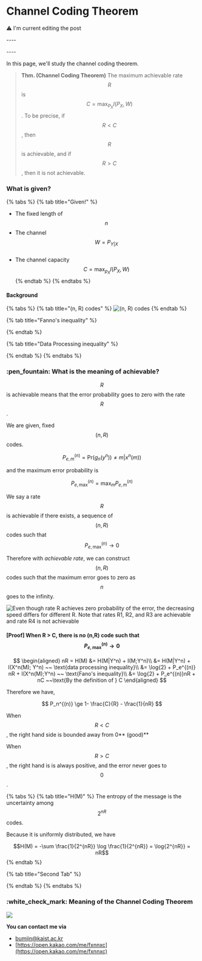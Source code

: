 # Channel Coding Theorem

:warning: I'm current editing the post&#x20;

\----

\----

In this page, we'll study the channel coding theorem.

> **Thm. (Channel Coding Theorem)** The maximum achievable rate $$R$$ is $$C= \max_{P_X} I(P_X , W)$$. To be precise, if $$R< C$$, then $$R$$ is achievable, and if $$R>C$$, then it is not achievable.

### What is given?

{% tabs %}
{% tab title="Given!" %}
* The fixed length of $$n$$
* The channel $$W = P_{Y|X}$$​
* The channel capacity $$C = \max_{p_X} I(P_X, W)$$​
{% endtab %}
{% endtabs %}

#### Background

{% tabs %}
{% tab title="(n, R) codes" %}
![(n, R) codes ](../../.gitbook/assets/codes.png)
{% endtab %}

{% tab title="Fanno's inequality" %}

{% endtab %}

{% tab title="Data Processing inequality" %}

{% endtab %}
{% endtabs %}

### :pen\_fountain: What is the meaning of achievable?

$$R$$ is achievable means that the error probability goes to zero with the rate $$R$$.

We are given, fixed $$(n, R)$$ codes.

$$
P_{e,m}^{(n)} = \text{Pr}(g_n(y^n)) \ne m| x^n(m))
$$

and the maximum error probability is&#x20;

$$P_{e, \text{max}}^{(n)} = \max_m P_{e,m}^{(n)}$$&#x20;

We say a rate $$R$$ is achievable if there exists, a sequence of $$(n, R)$$ codes such that $$P_{e, \text{max}}^{(n)} \rightarrow 0$$

Therefore with _achievable rate_, we can construct $$(n, R)$$ codes such that the maximum error goes to zero as $$n$$ goes to the infinity.

![Even though rate R achieves zero probability of the error, the decreasing speed differs for different R. Note that rates R1, R2, and R3 are achievable and rate R4 is not achievable](../../.gitbook/assets/슬라이드3.PNG)

#### \[Proof] When R > C,  there is no (n,R) code such that $$P_{e, \text{max}}^{(n)} \rightarrow 0$$

$$
\begin{aligned} nR = H(M) &= H(M|Y^n) + I(M;Y^n)\\ &= H(M|Y^n) + I(X^n(M); Y^n) ~~ \text{data processing inequality}\\ &= \log{2} + P_e^{(n)} nR + I(X^n(M);Y^n) ~~ \text{Fano's inequality}\\ &= \log{2} + P_e^{(n)}nR + nC ~~\text{By the definition of } C \end{aligned}
$$

Therefore we have,

$$
P_n^{(n)} \ge 1- \frac{C}{R} - \frac{1}{nR}
$$

When $$R<C$$, the right hand side is bounded away from 0** (good)**

When $$R>C$$, the right hand is is always positive, and the error never goes to $$0$$.&#x20;

{% tabs %}
{% tab title="H(M)" %}
The entropy of the message is the uncertainty among  $$2^{nR}$$ codes.&#x20;

Because it is uniformly distributed, we have&#x20;

$$H(M) = -\sum \frac{1}{2^{nR}} \log \frac{1}{2^{nR}} =  \log{2^{nR}} = nR$$&#x20;
{% endtab %}

{% tab title="Second Tab" %}

{% endtab %}
{% endtabs %}

### :white\_check\_mark: Meaning of the Channel Coding Theorem

![](../../.gitbook/assets/슬라이드4.PNG)



**You can contact me via**

* bumjin@kaist.ac.kr&#x20;
* [https://open.kakao.com/me/fxnnxc](https://open.kakao.com/me/fxnnxc)

